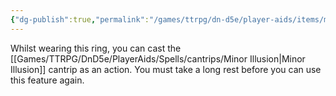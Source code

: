 ```yaml
---
{"dg-publish":true,"permalink":"/games/ttrpg/dn-d5e/player-aids/items/magic-items/ring-of-minor-illusion/","tags":["ttrpg/dnd/5e","control"],"noteIcon":""}
---
```


Whilst wearing this ring, you can cast the [[Games/TTRPG/DnD5e/PlayerAids/Spells/cantrips/Minor Illusion\|Minor Illusion]] cantrip as an action. You must take a long rest before you can use this feature again.



